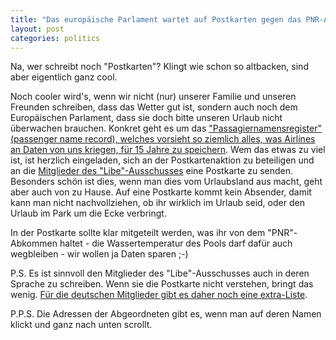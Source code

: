 ```yaml
---
title: "Das europäische Parlament wartet auf Postkarten gegen das PNR-Abkommen"
layout: post
categories: politics
---
```

Na, wer schreibt noch "Postkarten"? Klingt wie schon so altbacken, sind aber eigentlich ganz cool.

Noch cooler wird's, wenn wir nicht (nur) unserer Familie und unseren Freunden schreiben, dass das Wetter gut ist, sondern auch noch dem Europäischen Parlament, dass sie doch bitte unseren Urlaub nicht überwachen brauchen. Konkret geht es um das <a href="http://www.heise.de/newsticker/meldung/Schlagabtausch-zu-Fluggastdatenabkommen-im-EU-Parlament-1273400.html">"Passagiernamensregister" (passenger name record), welches vorsieht so ziemlich alles, was Airlines an Daten von uns kriegen, für 15 Jahre zu speichern</a>. Wem das etwas zu viel ist, ist herzlich eingeladen, sich an der Postkartenaktion zu beteiligen und an die <a href="http://www.europarl.europa.eu/activities/committees/membersCom.do?language=DE&amp;body=LIBE">Mitglieder des "Libe"-Ausschusses</a> eine Postkarte zu senden. Besonders schön ist dies, wenn man dies vom Urlaubsland aus macht, geht aber auch von zu Hause. Auf eine Postkarte kommt kein Absender, damit kann man nicht nachvollziehen, ob ihr wirklich im Urlaub seid, oder den Urlaub im Park um die Ecke verbringt.

In der Postkarte sollte klar mitgeteilt werden, was ihr von dem "PNR"-Abkommen haltet - die Wassertemperatur des Pools darf dafür auch wegbleiben - wir wollen ja Daten sparen ;-)

P.S. Es ist sinnvoll den Mitglieder des "Libe"-Ausschusses auch in deren Sprache zu schreiben. Wenn sie die Postkarte nicht verstehen, bringt das wenig. <a href="http://www.europarl.de/view/de/parlament/Deutsche_Abgeordnete/Uebersicht_Ausschuessen/LIBE.html">Für die deutschen Mitglieder gibt es daher noch eine extra-Liste</a>.

P.P.S. Die Adressen der Abgeordneten gibt es, wenn man auf deren Namen klickt und ganz nach unten scrollt.
